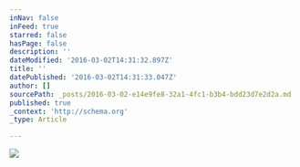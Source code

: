 ```yaml
---
inNav: false
inFeed: true
starred: false
hasPage: false
description: ''
dateModified: '2016-03-02T14:31:32.897Z'
title: ''
datePublished: '2016-03-02T14:31:33.047Z'
author: []
sourcePath: _posts/2016-03-02-e14e9fe8-32a1-4fc1-b3b4-bdd23d7e2d2a.md
published: true
_context: 'http://schema.org'
_type: Article

---
```

![](https://the-grid-user-content.s3-us-west-2.amazonaws.com/28a93571-14f8-4339-8679-eeb8e106a11f.jpg)